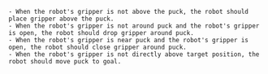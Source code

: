 
    - When the robot's gripper is not above the puck, the robot should place gripper above the puck.
    - When the robot's gripper is not around puck and the robot's gripper is open, the robot should drop gripper around puck.
    - When the robot's gripper is near puck and the robot's gripper is open, the robot should close gripper around puck.
    - When the robot's gripper is not directly above target position, the robot should move puck to goal.